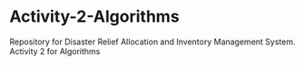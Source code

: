 # Activity-2-Algorithms
Repository for Disaster Relief Allocation and Inventory Management System. Activity 2 for Algorithms
